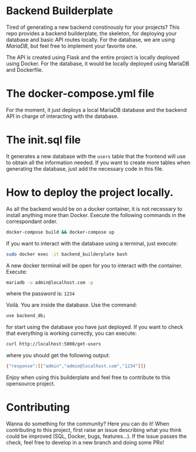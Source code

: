 # Backend Builderplate

Tired of generating a new backend constinously for your projects? This repo provides a backend builderplate, the skeleton, for deploying your database and basic API routes locally. For the database, we are using *MariaDB*, but feel free to implement your favorite one. 

The API is created using Flask and the entire project is locally deployed using Docker. For the database, it would be locally deployed using MariaDB and Dockerfile. 

# The docker-compose.yml file

For the moment, it just deploys a local MariaDB database and the backend API in charge of interacting with the database.

# The init.sql file

It generates a new database with the `users` table that the frontend will use to obtain all the information needed. If you want to create more tables when generating the database, just add the necessary code in this file.

# How to deploy the project locally.

As all the backend would be on a docker container, it is not necessary to install anything more than Docker. Execute the following commands in the correspondant order.

```bash
docker-compose build && docker-compose up
```

If you want to interact with the database using a terminal, just execute:

```bash
sudo docker exec -it backend_builderplate bash
```

A new docker terminal will be open for you to interact with the container. Execute:

```bash
mariadb -u admin@localhost.com -p
```

where the password is: `1234`

Voilà. You are inside the database. Use the command:

```bash
use backend_db;
```

for start using the database you have just deployed. If you want to check that everything is working correctly, you can execute:

```bash
curl http://localhost:5000/get-users
```

where you should get the following output:


```bash
{"response":[["admin","admin@localhost.com","1234"]]}
```
 Enjoy when using this builderplate and feel free to contribute to this opensource project.

# Contributing
Wanna do something for the community? Here you can do it! When contributing to this project, first raise an issue describing what you think could be improved (SQL, Docker, bugs, features...). If the issue passes the check, feel free to develop in a new branch and doing some PRs!
